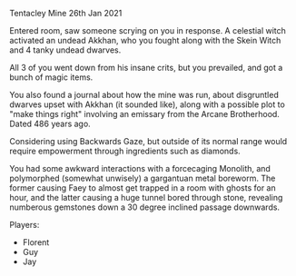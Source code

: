 Tentacley Mine
26th Jan 2021

Entered room, saw someone scrying on you in response. A celestial witch activated an undead Akkhan, who you fought along with the Skein Witch and 4 tanky undead dwarves.

All 3 of you went down from his insane crits, but you prevailed, and got a bunch of magic items.

You also found a journal about how the mine was run, about disgruntled dwarves upset with Akkhan (it sounded like), along with a possible plot to "make things right" involving an emissary from the Arcane Brotherhood. Dated 486 years ago.

Considering using Backwards Gaze, but outside of its normal range would require empowerment through ingredients such as diamonds.

You had some awkward interactions with a forcecaging Monolith, and polymorphed (somewhat unwisely) a gargantuan metal boreworm. The former causing Faey to almost get trapped in a room with ghosts for an hour, and the latter causing a huge tunnel bored through stone, revealing numberous gemstones down a 30 degree inclined passage downwards.


Players:
- Florent
- Guy
- Jay
